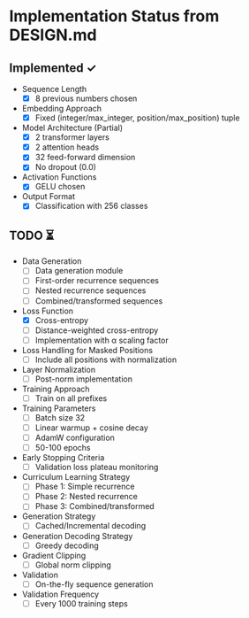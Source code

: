 # Implementation Status from DESIGN.md

## Implemented ✓
- Sequence Length
  - [x] 8 previous numbers chosen
- Embedding Approach
  - [x] Fixed (integer/max_integer, position/max_position) tuple
- Model Architecture (Partial)
  - [x] 2 transformer layers
  - [x] 2 attention heads
  - [x] 32 feed-forward dimension
  - [x] No dropout (0.0)
- Activation Functions
  - [x] GELU chosen
- Output Format
  - [x] Classification with 256 classes

## TODO ⏳
- Data Generation
  - [ ] Data generation module
  - [ ] First-order recurrence sequences
  - [ ] Nested recurrence sequences
  - [ ] Combined/transformed sequences
- Loss Function
  - [x] Cross-entropy
  - [ ] Distance-weighted cross-entropy
  - [ ] Implementation with α scaling factor
- Loss Handling for Masked Positions
  - [ ] Include all positions with normalization
- Layer Normalization
  - [ ] Post-norm implementation
- Training Approach
  - [ ] Train on all prefixes
- Training Parameters
  - [ ] Batch size 32
  - [ ] Linear warmup + cosine decay
  - [ ] AdamW configuration
  - [ ] 50-100 epochs
- Early Stopping Criteria
  - [ ] Validation loss plateau monitoring
- Curriculum Learning Strategy
  - [ ] Phase 1: Simple recurrence
  - [ ] Phase 2: Nested recurrence
  - [ ] Phase 3: Combined/transformed
- Generation Strategy
  - [ ] Cached/Incremental decoding
- Generation Decoding Strategy
  - [ ] Greedy decoding
- Gradient Clipping
  - [ ] Global norm clipping
- Validation
  - [ ] On-the-fly sequence generation
- Validation Frequency
  - [ ] Every 1000 training steps
